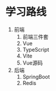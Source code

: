 # 学习路线
1. 前端
   1. 前端三件套
   2. Vue
   3. TypeScript
   4. Vite
   5. Vue源码
2. 后端
   1. SpringBoot
   2. Redis